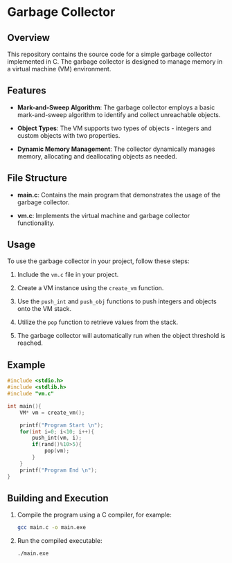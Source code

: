 # Garbage Collector

## Overview

This repository contains the source code for a simple garbage collector implemented in C. The garbage collector is designed to manage memory in a virtual machine (VM) environment.

## Features

- **Mark-and-Sweep Algorithm**: The garbage collector employs a basic mark-and-sweep algorithm to identify and collect unreachable objects.

- **Object Types**: The VM supports two types of objects - integers and custom objects with two properties.

- **Dynamic Memory Management**: The collector dynamically manages memory, allocating and deallocating objects as needed.

## File Structure

- **main.c**: Contains the main program that demonstrates the usage of the garbage collector.

- **vm.c**: Implements the virtual machine and garbage collector functionality.

## Usage

To use the garbage collector in your project, follow these steps:

1. Include the `vm.c` file in your project.

2. Create a VM instance using the `create_vm` function.

3. Use the `push_int` and `push_obj` functions to push integers and objects onto the VM stack.

4. Utilize the `pop` function to retrieve values from the stack.

5. The garbage collector will automatically run when the object threshold is reached.

## Example

```c
#include <stdio.h>
#include <stdlib.h>
#include "vm.c"

int main(){
    VM* vm = create_vm();

    printf("Program Start \n");
    for(int i=0; i<10; i++){
        push_int(vm, i);
        if(rand()%10>5){
            pop(vm);
        }
    }
    printf("Program End \n");
}
```

## Building and Execution

1. Compile the program using a C compiler, for example:
    ```bash
    gcc main.c -o main.exe
    ```

2. Run the compiled executable:
    ```bash
    ./main.exe
    ```
